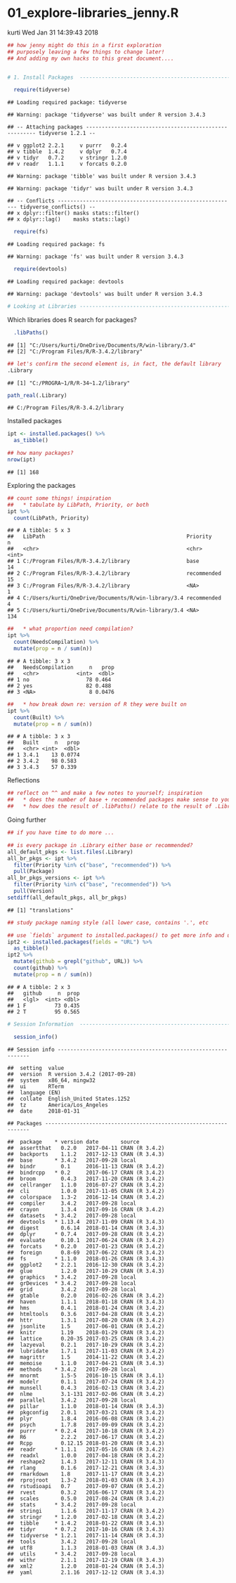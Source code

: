01\_explore-libraries\_jenny.R
================
kurti
Wed Jan 31 14:39:43 2018

``` r
## how jenny might do this in a first exploration
## purposely leaving a few things to change later!
## And adding my own hacks to this great document....


# 1. Install Packages  ----------------------------------------------------

  require(tidyverse)
```

    ## Loading required package: tidyverse

    ## Warning: package 'tidyverse' was built under R version 3.4.3

    ## -- Attaching packages ------------------------------------------------------ tidyverse 1.2.1 --

    ## v ggplot2 2.2.1     v purrr   0.2.4
    ## v tibble  1.4.2     v dplyr   0.7.4
    ## v tidyr   0.7.2     v stringr 1.2.0
    ## v readr   1.1.1     v forcats 0.2.0

    ## Warning: package 'tibble' was built under R version 3.4.3

    ## Warning: package 'tidyr' was built under R version 3.4.3

    ## -- Conflicts --------------------------------------------------------- tidyverse_conflicts() --
    ## x dplyr::filter() masks stats::filter()
    ## x dplyr::lag()    masks stats::lag()

``` r
  require(fs)
```

    ## Loading required package: fs

    ## Warning: package 'fs' was built under R version 3.4.3

``` r
  require(devtools)
```

    ## Loading required package: devtools

    ## Warning: package 'devtools' was built under R version 3.4.3

``` r
# Looking at Libraries ----------------------------------------------------
```

Which libraries does R search for packages?

``` r
  .libPaths()
```

    ## [1] "C:/Users/kurti/OneDrive/Documents/R/win-library/3.4"
    ## [2] "C:/Program Files/R/R-3.4.2/library"

``` r
## let's confirm the second element is, in fact, the default library
.Library
```

    ## [1] "C:/PROGRA~1/R/R-34~1.2/library"

``` r
path_real(.Library)
```

    ## C:/Program Files/R/R-3.4.2/library

Installed packages

``` r
ipt <- installed.packages() %>%
  as_tibble()

## how many packages?
nrow(ipt)
```

    ## [1] 168

Exploring the packages

``` r
## count some things! inspiration
##   * tabulate by LibPath, Priority, or both
ipt %>%
  count(LibPath, Priority)
```

    ## # A tibble: 5 x 3
    ##   LibPath                                             Priority        n
    ##   <chr>                                               <chr>       <int>
    ## 1 C:/Program Files/R/R-3.4.2/library                  base           14
    ## 2 C:/Program Files/R/R-3.4.2/library                  recommended    15
    ## 3 C:/Program Files/R/R-3.4.2/library                  <NA>            1
    ## 4 C:/Users/kurti/OneDrive/Documents/R/win-library/3.4 recommended     4
    ## 5 C:/Users/kurti/OneDrive/Documents/R/win-library/3.4 <NA>          134

``` r
##   * what proportion need compilation?
ipt %>%
  count(NeedsCompilation) %>%
  mutate(prop = n / sum(n))
```

    ## # A tibble: 3 x 3
    ##   NeedsCompilation     n   prop
    ##   <chr>            <int>  <dbl>
    ## 1 no                  78 0.464 
    ## 2 yes                 82 0.488 
    ## 3 <NA>                 8 0.0476

``` r
##   * how break down re: version of R they were built on
ipt %>%
  count(Built) %>%
  mutate(prop = n / sum(n))
```

    ## # A tibble: 3 x 3
    ##   Built     n   prop
    ##   <chr> <int>  <dbl>
    ## 1 3.4.1    13 0.0774
    ## 2 3.4.2    98 0.583 
    ## 3 3.4.3    57 0.339

Reflections

``` r
## reflect on ^^ and make a few notes to yourself; inspiration
##   * does the number of base + recommended packages make sense to you?
##   * how does the result of .libPaths() relate to the result of .Library?
```

Going further

``` r
## if you have time to do more ...

## is every package in .Library either base or recommended?
all_default_pkgs <- list.files(.Library)
all_br_pkgs <- ipt %>%
  filter(Priority %in% c("base", "recommended")) %>%
  pull(Package)
all_br_pkgs_versions <- ipt %>%
  filter(Priority %in% c("base", "recommended")) %>%
  pull(Version)
setdiff(all_default_pkgs, all_br_pkgs)
```

    ## [1] "translations"

``` r
## study package naming style (all lower case, contains '.', etc

## use `fields` argument to installed.packages() to get more info and use it!
ipt2 <- installed.packages(fields = "URL") %>%
  as_tibble()
ipt2 %>%
  mutate(github = grepl("github", URL)) %>%
  count(github) %>%
  mutate(prop = n / sum(n))
```

    ## # A tibble: 2 x 3
    ##   github     n  prop
    ##   <lgl>  <int> <dbl>
    ## 1 F         73 0.435
    ## 2 T         95 0.565

``` r
# Session Information  ----------------------------------------------------

  session_info()
```

    ## Session info -------------------------------------------------------------

    ##  setting  value                       
    ##  version  R version 3.4.2 (2017-09-28)
    ##  system   x86_64, mingw32             
    ##  ui       RTerm                       
    ##  language (EN)                        
    ##  collate  English_United States.1252  
    ##  tz       America/Los_Angeles         
    ##  date     2018-01-31

    ## Packages -----------------------------------------------------------------

    ##  package    * version date       source        
    ##  assertthat   0.2.0   2017-04-11 CRAN (R 3.4.2)
    ##  backports    1.1.2   2017-12-13 CRAN (R 3.4.3)
    ##  base       * 3.4.2   2017-09-28 local         
    ##  bindr        0.1     2016-11-13 CRAN (R 3.4.2)
    ##  bindrcpp   * 0.2     2017-06-17 CRAN (R 3.4.2)
    ##  broom        0.4.3   2017-11-20 CRAN (R 3.4.2)
    ##  cellranger   1.1.0   2016-07-27 CRAN (R 3.4.2)
    ##  cli          1.0.0   2017-11-05 CRAN (R 3.4.2)
    ##  colorspace   1.3-2   2016-12-14 CRAN (R 3.4.2)
    ##  compiler     3.4.2   2017-09-28 local         
    ##  crayon       1.3.4   2017-09-16 CRAN (R 3.4.2)
    ##  datasets   * 3.4.2   2017-09-28 local         
    ##  devtools   * 1.13.4  2017-11-09 CRAN (R 3.4.3)
    ##  digest       0.6.14  2018-01-14 CRAN (R 3.4.3)
    ##  dplyr      * 0.7.4   2017-09-28 CRAN (R 3.4.2)
    ##  evaluate     0.10.1  2017-06-24 CRAN (R 3.4.2)
    ##  forcats    * 0.2.0   2017-01-23 CRAN (R 3.4.2)
    ##  foreign      0.8-69  2017-06-22 CRAN (R 3.4.2)
    ##  fs         * 1.1.0   2018-01-26 CRAN (R 3.4.3)
    ##  ggplot2    * 2.2.1   2016-12-30 CRAN (R 3.4.2)
    ##  glue         1.2.0   2017-10-29 CRAN (R 3.4.3)
    ##  graphics   * 3.4.2   2017-09-28 local         
    ##  grDevices  * 3.4.2   2017-09-28 local         
    ##  grid         3.4.2   2017-09-28 local         
    ##  gtable       0.2.0   2016-02-26 CRAN (R 3.4.2)
    ##  haven        1.1.1   2018-01-18 CRAN (R 3.4.3)
    ##  hms          0.4.1   2018-01-24 CRAN (R 3.4.2)
    ##  htmltools    0.3.6   2017-04-28 CRAN (R 3.4.2)
    ##  httr         1.3.1   2017-08-20 CRAN (R 3.4.2)
    ##  jsonlite     1.5     2017-06-01 CRAN (R 3.4.2)
    ##  knitr        1.19    2018-01-29 CRAN (R 3.4.2)
    ##  lattice      0.20-35 2017-03-25 CRAN (R 3.4.2)
    ##  lazyeval     0.2.1   2017-10-29 CRAN (R 3.4.2)
    ##  lubridate    1.7.1   2017-11-03 CRAN (R 3.4.2)
    ##  magrittr     1.5     2014-11-22 CRAN (R 3.4.2)
    ##  memoise      1.1.0   2017-04-21 CRAN (R 3.4.3)
    ##  methods    * 3.4.2   2017-09-28 local         
    ##  mnormt       1.5-5   2016-10-15 CRAN (R 3.4.1)
    ##  modelr       0.1.1   2017-07-24 CRAN (R 3.4.2)
    ##  munsell      0.4.3   2016-02-13 CRAN (R 3.4.2)
    ##  nlme         3.1-131 2017-02-06 CRAN (R 3.4.2)
    ##  parallel     3.4.2   2017-09-28 local         
    ##  pillar       1.1.0   2018-01-14 CRAN (R 3.4.3)
    ##  pkgconfig    2.0.1   2017-03-21 CRAN (R 3.4.2)
    ##  plyr         1.8.4   2016-06-08 CRAN (R 3.4.2)
    ##  psych        1.7.8   2017-09-09 CRAN (R 3.4.2)
    ##  purrr      * 0.2.4   2017-10-18 CRAN (R 3.4.2)
    ##  R6           2.2.2   2017-06-17 CRAN (R 3.4.2)
    ##  Rcpp         0.12.15 2018-01-20 CRAN (R 3.4.3)
    ##  readr      * 1.1.1   2017-05-16 CRAN (R 3.4.2)
    ##  readxl       1.0.0   2017-04-18 CRAN (R 3.4.2)
    ##  reshape2     1.4.3   2017-12-11 CRAN (R 3.4.3)
    ##  rlang        0.1.6   2017-12-21 CRAN (R 3.4.3)
    ##  rmarkdown    1.8     2017-11-17 CRAN (R 3.4.2)
    ##  rprojroot    1.3-2   2018-01-03 CRAN (R 3.4.3)
    ##  rstudioapi   0.7     2017-09-07 CRAN (R 3.4.2)
    ##  rvest        0.3.2   2016-06-17 CRAN (R 3.4.2)
    ##  scales       0.5.0   2017-08-24 CRAN (R 3.4.2)
    ##  stats      * 3.4.2   2017-09-28 local         
    ##  stringi      1.1.6   2017-11-17 CRAN (R 3.4.2)
    ##  stringr    * 1.2.0   2017-02-18 CRAN (R 3.4.2)
    ##  tibble     * 1.4.2   2018-01-22 CRAN (R 3.4.3)
    ##  tidyr      * 0.7.2   2017-10-16 CRAN (R 3.4.3)
    ##  tidyverse  * 1.2.1   2017-11-14 CRAN (R 3.4.3)
    ##  tools        3.4.2   2017-09-28 local         
    ##  utf8         1.1.3   2018-01-03 CRAN (R 3.4.3)
    ##  utils      * 3.4.2   2017-09-28 local         
    ##  withr        2.1.1   2017-12-19 CRAN (R 3.4.3)
    ##  xml2         1.2.0   2018-01-24 CRAN (R 3.4.3)
    ##  yaml         2.1.16  2017-12-12 CRAN (R 3.4.3)
